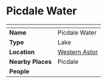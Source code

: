 # Picdale Water

| []() | |
| --- | --- |
| **Name** | Picdale Water |
| **Type** | Lake |
| **Location** | [Western Astor](../regions/western-astor.md) |
| **Nearby Places** | Picdale |
| **People** | |
